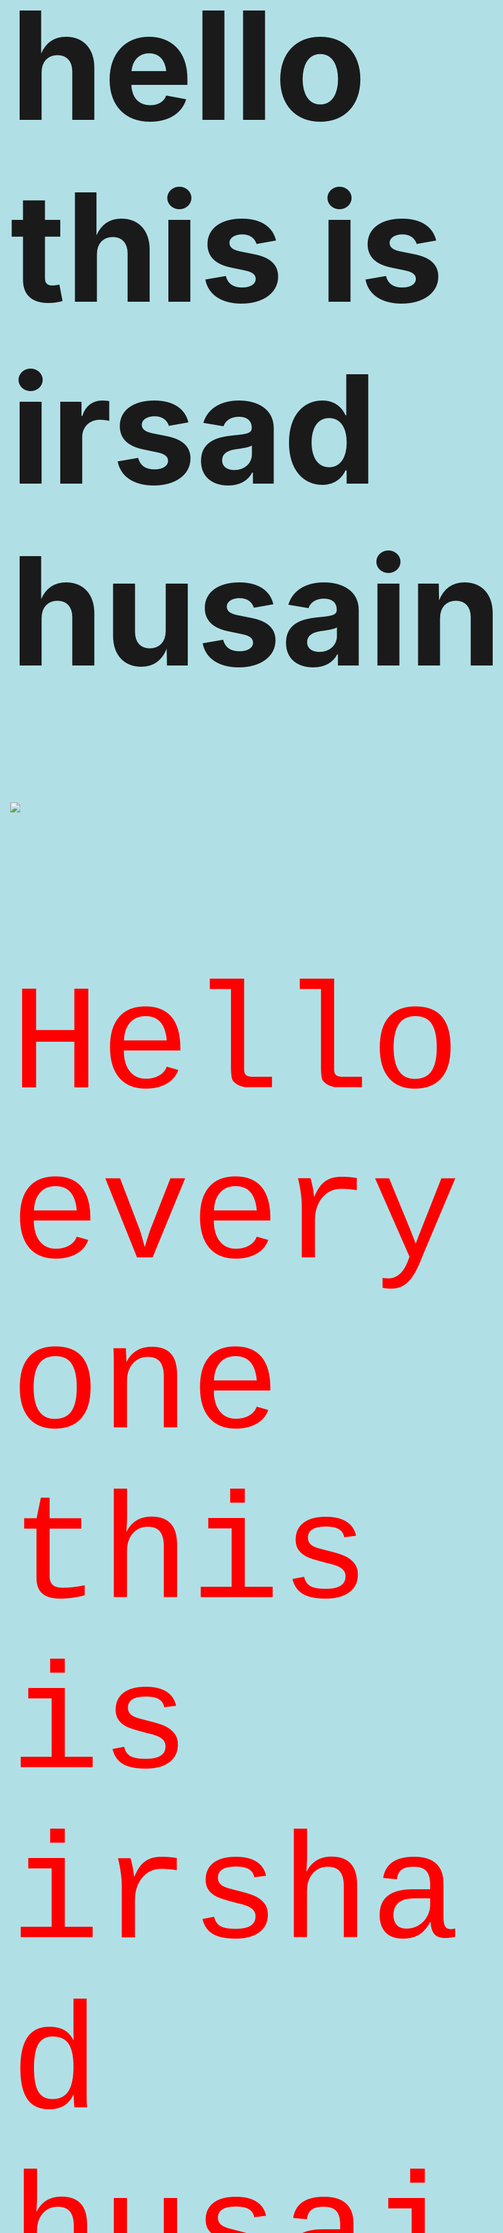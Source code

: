 <html>
<head>
	<meta charset="utf-8">
	<meta http-equiv="X-UA-Compatible" content="IE=edge">
	<title>irsad</title>
	<link rel="stylesheet" href="">
</head>
<style>
	body{
	background-color: powderblue;
	font-size: 500%;
	}
h1{
font-size:300%;
}
</style>
<body>
	<h1>hello this is irsad husain</h1>
	<img src="https://www.talkwalker.com/images/2020/blog-headers/image-analysis.png">
	<style> p {
  color: red;
  font-family: courier;
  font-size: 300%;
}
		</style>
		<p>Hello everyone this is irshad husain  from india. </p>
	
</body>
</html>
